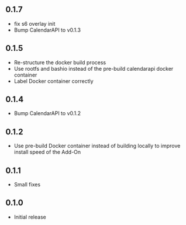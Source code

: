 <!-- https://developers.home-assistant.io/docs/add-ons/presentation#keeping-a-changelog -->

## 0.1.7

- fix s6 overlay init
- Bump CalendarAPI to v0.1.3

## 0.1.5

- Re-structure the docker build process
- Use rootfs and bashio instead of the pre-build calendarapi docker container 
- Label Docker container correctly

## 0.1.4

- Bump CalendarAPI to v0.1.2

## 0.1.2

- Use pre-build Docker container instead of building locally to improve install speed of the Add-On

## 0.1.1

- Small fixes

## 0.1.0

- Initial release

